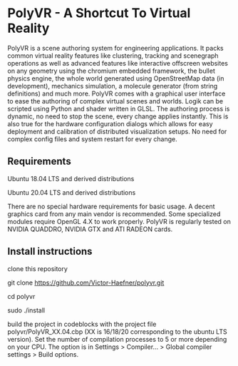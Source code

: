 <h1>PolyVR - A Shortcut To Virtual Reality</h1>

PolyVR is a scene authoring system for engineering applications.
It packs common virtual reality features like clustering, tracking and scenegraph operations as well as advanced features like interactive offscreen websites on any geometry using the chromium embedded framework, the bullet physics engine, the whole world generated using OpenStreetMap data (in development), mechanics simulation, a molecule generator (from string definitions) and much more. PolyVR comes with a graphical user interface to ease the authoring of complex virtual scenes and worlds. Logik can be scripted using Python and shader written in GLSL. The authoring process is dynamic, no need to stop the scene, every change applies instantly. This is also true for the hardware configuration dialogs which allows for easy deployment and calibration of distributed visualization setups. No need for complex config files and system restart for every change.

<h2>Requirements</h2>

Ubuntu 18.04 LTS and derived distributions

Ubuntu 20.04 LTS and derived distributions

There are no special hardware requirements for basic usage.
A decent graphics card from any main vendor is recommended.
Some specialized modules require OpenGL 4.X to work properly.
PolyVR is regularly tested on NVIDIA QUADDRO, NVIDIA GTX and ATI RADEON cards.

<h2>Install instructions</h2>

clone this repository

 git clone https://github.com/Victor-Haefner/polyvr.git

 cd polyvr

 sudo ./install


build the project in codeblocks with the project file polyvr/PolyVR_XX.04.cbp (XX is 16/18/20 corresponding to the ubuntu LTS version).
Set the number of compilation processes to 5 or more depending on your CPU.
The option is in Settings > Compiler... > Global compiler settings > Build options.


